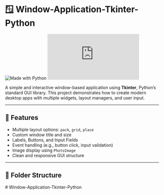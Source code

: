 # 🪟 Window-Application-Tkinter-Python

![Made with Python](https://www.python.org/downloads/)
![GUI Framework](https://docs.python.org/3/library/tkinter.html)

A simple and interactive window-based application using **Tkinter**, Python’s standard GUI library. This project demonstrates how to create modern desktop apps with multiple widgets, layout managers, and user input.

---

## 🎯 Features

- Multiple layout options: `pack`, `grid`, `place`
- Custom window title and size
- Labels, Buttons, and Input Fields
- Event handling (e.g., button click, input validation)
- Image display using `PhotoImage`
- Clean and responsive GUI structure

---
## 📁 Folder Structure

#   W i n d o w - A p p l i c a t i o n - T k i n t e r - P y t h o n  
 